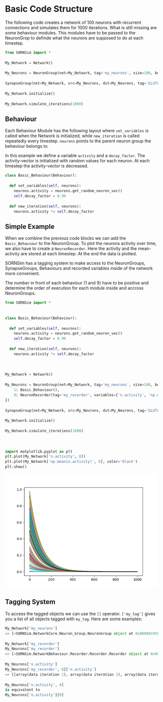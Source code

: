 # Basic Code Structure

The following code creates a network of 100 neurons with recurrent connections and simulates them for 1000 iterations. What is still missing are some behaviour modules. This modules have to be passed to the NeuronGrop to definde what the neurons are supposed to do at each timestep.


```python
from SORNSim import *

My_Network = Network()

My_Neurons = NeuronGroup(net=My_Network, tag='my_neurons', size=100, behaviour={})

SynapseGroup(net=My_Network, src=My_Neurons, dst=My_Neurons, tag='GLUTAMATE')

My_Network.initialize()

My_Network.simulate_iterations(1000)
```

## Behaviour

Each Behaviour Module has the following layout where `set_variables` is called when the Network is initialized, while
`new_iteration` is called repeatedly every timestep. `neurons` points to the parent neuron group the behaviour belongs to.

In this example we define a variable `activity` and a `decay_factor`. The activity-vector is initialized with random values for each neuron. At each timestep the activity-vector is decreased.


```python
class Basic_Behaviour(Behaviour):

  def set_variables(self, neurons):
    neurons.activity = neurons.get_random_neuron_vec()
    self.decay_factor = 0.99

  def new_iteration(self, neurons):
    neurons.activity *= self.decay_factor
```

## Simple Example

When we combine the previous code blocks we can add the `Basic_Behaviour` to the NeuronGroup.
To plot the neurons activity over time, we also have to create a `NeuronRecorder`. Here the activity and the mean-activity are stored at each timestep.
At the end the data is plotted.

SORNSim has a tagging system to make access to the NeuronGroups, SynapseGroups, Behaviours and recorded variables inside of the network more convenient.

The number in front of each behaviour (1 and 9) have to be positive and determine the order of execution for each module inside and accross NeuronGroups.

```python
from SORNSim import *


class Basic_Behaviour(Behaviour):

  def set_variables(self, neurons):
    neurons.activity = neurons.get_random_neuron_vec()
    self.decay_factor = 0.99

  def new_iteration(self, neurons):
    neurons.activity *= self.decay_factor



My_Network = Network()

My_Neurons = NeuronGroup(net=My_Network, tag='my_neurons', size=100, behaviour={
    1: Basic_Behaviour(),
    9: NeuronRecorder(tag='my_recorder', variables=['n.activity', 'np.mean(n.activity)'])
})

SynapseGroup(net=My_Network, src=My_Neurons, dst=My_Neurons, tag='GLUTAMATE')

My_Network.initialize()

My_Network.simulate_iterations(1000)



import matplotlib.pyplot as plt
plt.plot(My_Network['n.activity', 0])
plt.plot(My_Network['np.mean(n.activity)', 0], color='black')
plt.show()
```
![User interface example](https://raw.githubusercontent.com/gitmv/Self-Organizing-Recurrent-Network-Simulator/Images/both.png)

## Tagging System

To access the tagged objects we can use the `[]` operator. `['my_tag']` gives you a list of all objects tagged with `my_tag`. Here are some examples:

```python
My_Network['my_neurons']
=> [<SORNSim.NetworkCore.Neuron_Group.NeuronGroup object at 0x00000195F4878670>]

My_Network['my_recorder']
My_Neurons['my_recorder'] 
=> [<SORNSim.NetworkBehaviour.Recorder.Recorder.Recorder object at 0x0000021F1B61D5E0>]

My_Neurons['n.activity']
My_Neurons['my_recorder', 0]['n.activity']
=> [[array(data iteration 1), array(data iteration 2), array(data iteration 3), ...]]

My_Neurons['n.activity', 0] 
is equivalent to 
My_Neurons['n.activity'][0] 
```